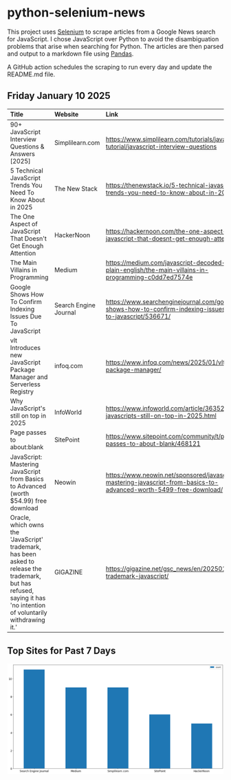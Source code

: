# python-selenium-news

This project uses [Selenium](https://www.seleniumhq.org/) to scrape articles from a Google News search for JavaScript.
I chose JavaScript over Python to avoid the disambiguation problems that arise when searching for Python.
The articles are then parsed and output to a markdown file using [Pandas](https://pandas.pydata.org/).

A GitHub action schedules the scraping to run every day and update the README.md file.

## Friday January 10 2025


| Title                                                                                                                                                                | Website               | Link                                                                                                               |
|:---------------------------------------------------------------------------------------------------------------------------------------------------------------------|:----------------------|:-------------------------------------------------------------------------------------------------------------------|
| 90+ JavaScript Interview Questions & Answers [2025]                                                                                                                  | Simplilearn.com       | https://www.simplilearn.com/tutorials/javascript-tutorial/javascript-interview-questions                           |
| 5 Technical JavaScript Trends You Need To Know About in 2025                                                                                                         | The New Stack         | https://thenewstack.io/5-technical-javascript-trends-you-need-to-know-about-in-2025/                               |
| The One Aspect of JavaScript That Doesn't Get Enough Attention                                                                                                       | HackerNoon            | https://hackernoon.com/the-one-aspect-of-javascript-that-doesnt-get-enough-attention                               |
| The Main Villains in Programming                                                                                                                                     | Medium                | https://medium.com/javascript-decoded-in-plain-english/the-main-villains-in-programming-c0dd7ed7574e               |
| Google Shows How To Confirm Indexing Issues Due To JavaScript                                                                                                        | Search Engine Journal | https://www.searchenginejournal.com/google-shows-how-to-confirm-indexing-issues-due-to-javascript/536671/          |
| vlt Introduces new JavaScript Package Manager and Serverless Registry                                                                                                | infoq.com             | https://www.infoq.com/news/2025/01/vlt-js-package-manager/                                                         |
| Why JavaScript's still on top in 2025                                                                                                                                | InfoWorld             | https://www.infoworld.com/article/3635221/why-javascripts-still-on-top-in-2025.html                                |
| Page passes to about:blank                                                                                                                                           | SitePoint             | https://www.sitepoint.com/community/t/page-passes-to-about-blank/468121                                            |
| JavaScript: Mastering JavaScript from Basics to Advanced (worth $54.99) free download                                                                                | Neowin                | https://www.neowin.net/sponsored/javascript-mastering-javascript-from-basics-to-advanced-worth-5499-free-download/ |
| Oracle, which owns the 'JavaScript' trademark, has been asked to release the trademark, but has refused, saying it has 'no intention of voluntarily withdrawing it.' | GIGAZINE              | https://gigazine.net/gsc_news/en/20250109-trademark-javascript/                                                    |
## Top Sites for Past 7 Days

![Graph of Top Sites](https://raw.githubusercontent.com/dan-mba/python-selenium-news/main/last-week.png)
